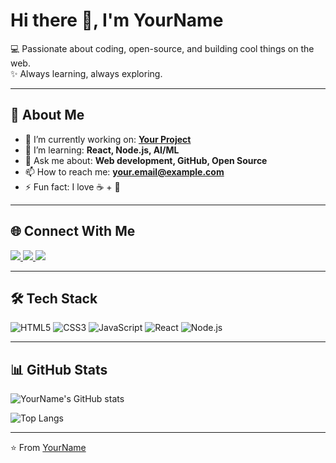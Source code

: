 # Hi there 👋, I'm YourName  

💻 Passionate about coding, open-source, and building cool things on the web.  
✨ Always learning, always exploring.  

---

## 🚀 About Me
- 🔭 I’m currently working on: **[Your Project](https://github.com/your-project)**
- 🌱 I’m learning: **React, Node.js, AI/ML**
- 💬 Ask me about: **Web development, GitHub, Open Source**
- 📫 How to reach me: **your.email@example.com**
- ⚡ Fun fact: I love ☕ + 🎵

---

## 🌐 Connect With Me  
<p>
<a href="https://linkedin.com/in/yourname" target="_blank">
  <img src="https://img.shields.io/badge/LinkedIn-blue?style=for-the-badge&logo=linkedin" />
</a>
<a href="https://twitter.com/yourhandle" target="_blank">
  <img src="https://img.shields.io/badge/Twitter-black?style=for-the-badge&logo=x" />
</a>
<a href="mailto:your.email@example.com">
  <img src="https://img.shields.io/badge/Email-red?style=for-the-badge&logo=gmail" />
</a>
</p>

---

## 🛠️ Tech Stack
![HTML5](https://img.shields.io/badge/HTML5-orange?style=for-the-badge&logo=html5)
![CSS3](https://img.shields.io/badge/CSS3-blue?style=for-the-badge&logo=css3)
![JavaScript](https://img.shields.io/badge/JavaScript-yellow?style=for-the-badge&logo=javascript)
![React](https://img.shields.io/badge/React-61DAFB?style=for-the-badge&logo=react)
![Node.js](https://img.shields.io/badge/Node.js-green?style=for-the-badge&logo=node.js)

---

## 📊 GitHub Stats
![YourName's GitHub stats](https://github-readme-stats.vercel.app/api?username=yourusername&show_icons=true&theme=tokyonight)

![Top Langs](https://github-readme-stats.vercel.app/api/top-langs/?username=yourusername&layout=compact&theme=tokyonight)

---

⭐️ From [YourName](https://github.com/yourusername)

